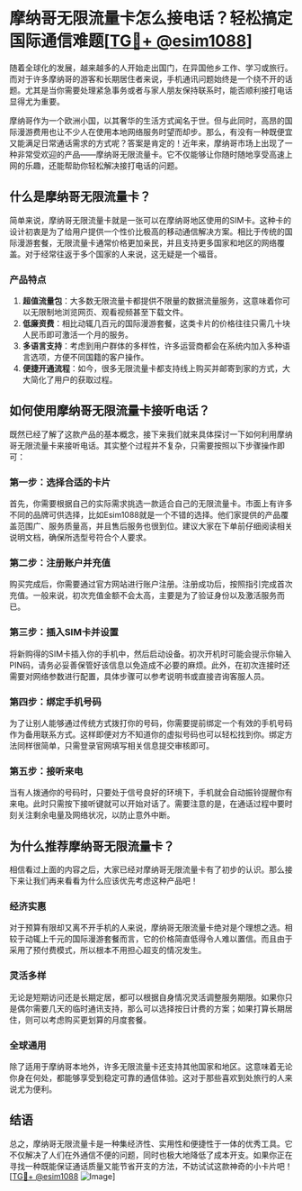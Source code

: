 # 摩纳哥无限流量卡怎么接电话？轻松搞定国际通信难题[[TG💪+ @esim1088](https://t.me/s/esim1088)]

随着全球化的发展，越来越多的人开始走出国门，在异国他乡工作、学习或旅行。而对于许多摩纳哥的游客和长期居住者来说，手机通讯问题始终是一个绕不开的话题。尤其是当你需要处理紧急事务或者与家人朋友保持联系时，能否顺利接打电话显得尤为重要。

摩纳哥作为一个欧洲小国，以其奢华的生活方式闻名于世。但与此同时，高昂的国际漫游费用也让不少人在使用本地网络服务时望而却步。那么，有没有一种既便宜又能满足日常通话需求的方式呢？答案是肯定的！近年来，摩纳哥市场上出现了一种非常受欢迎的产品——摩纳哥无限流量卡。它不仅能够让你随时随地享受高速上网的乐趣，还能帮助你轻松解决接打电话的问题。

## 什么是摩纳哥无限流量卡？

简单来说，摩纳哥无限流量卡就是一张可以在摩纳哥地区使用的SIM卡。这种卡的设计初衷是为了给用户提供一个性价比极高的移动通信解决方案。相比于传统的国际漫游套餐，无限流量卡通常价格更加亲民，并且支持更多国家和地区的网络覆盖。对于经常往返于多个国家的人来说，这无疑是一个福音。

### 产品特点

1. **超值流量包**：大多数无限流量卡都提供不限量的数据流量服务，这意味着你可以无限制地浏览网页、观看视频甚至下载文件。
2. **低廉资费**：相比动辄几百元的国际漫游套餐，这类卡片的价格往往只需几十块人民币即可激活一个月的服务。
3. **多语言支持**：考虑到用户群体的多样性，许多运营商都会在系统内加入多种语言选项，方便不同国籍的客户操作。
4. **便捷开通流程**：如今，很多无限流量卡都支持线上购买并邮寄到家的方式，大大简化了用户的获取过程。

## 如何使用摩纳哥无限流量卡接听电话？

既然已经了解了这款产品的基本概念，接下来我们就来具体探讨一下如何利用摩纳哥无限流量卡来接听电话。其实整个过程并不复杂，只需要按照以下步骤操作即可：

### 第一步：选择合适的卡片

首先，你需要根据自己的实际需求挑选一款适合自己的无限流量卡。市面上有许多不同的品牌可供选择，比如Esim1088就是一个不错的选择。他们家提供的产品覆盖范围广、服务质量高，并且售后服务也很到位。建议大家在下单前仔细阅读相关说明文档，确保所选型号符合个人要求。

### 第二步：注册账户并充值

购买完成后，你需要通过官方网站进行账户注册。注册成功后，按照指引完成首次充值。一般来说，初次充值金额不会太高，主要是为了验证身份以及激活服务而已。

### 第三步：插入SIM卡并设置

将新购得的SIM卡插入你的手机中，然后启动设备。初次开机时可能会提示你输入PIN码，请务必妥善保管好该信息以免造成不必要的麻烦。此外，在初次连接时还需要对网络参数进行配置，具体步骤可以参考说明书或直接咨询客服人员。

### 第四步：绑定手机号码

为了让别人能够通过传统方式拨打你的号码，你需要提前绑定一个有效的手机号码作为备用联系方式。这样即便对方不知道你的虚拟号码也可以轻松找到你。绑定方法同样很简单，只需登录官网填写相关信息提交审核即可。

### 第五步：接听来电

当有人拨通你的号码时，只要处于信号良好的环境下，手机就会自动振铃提醒你有来电。此时只需按下接听键就可以开始对话了。需要注意的是，在通话过程中要时刻关注剩余电量及网络状况，以防止意外中断。

## 为什么推荐摩纳哥无限流量卡？

相信看过上面的内容之后，大家已经对摩纳哥无限流量卡有了初步的认识。那么接下来让我们再来看看为什么应该优先考虑这种产品吧！

### 经济实惠

对于预算有限却又离不开手机的人来说，摩纳哥无限流量卡绝对是个理想之选。相较于动辄上千元的国际漫游套餐而言，它的价格简直低得令人难以置信。而且由于采用了预付费模式，所以根本不用担心超支的情况发生。

### 灵活多样

无论是短期访问还是长期定居，都可以根据自身情况灵活调整服务期限。如果你只是偶尔需要几天的临时通讯支持，那么可以选择按日计费的方案；如果打算长期居住，则可以考虑购买更划算的月度套餐。

### 全球通用

除了适用于摩纳哥本地外，许多无限流量卡还支持其他国家和地区。这意味着无论你身在何处，都能够享受到稳定可靠的通信体验。这对于那些喜欢到处旅行的人来说尤为便利。

## 结语

总之，摩纳哥无限流量卡是一种集经济性、实用性和便捷性于一体的优秀工具。它不仅解决了人们在外通信不便的问题，同时也极大地降低了成本开支。如果你正在寻找一种既能保证通话质量又能节省开支的方法，不妨试试这款神奇的小卡片吧！[[TG💪+ @esim1088](https://t.me/s/esim1088) ![Image](https://i.postimg.cc/4NQfJmqS/Snipaste-2025-05-13-00-14-12.png)]